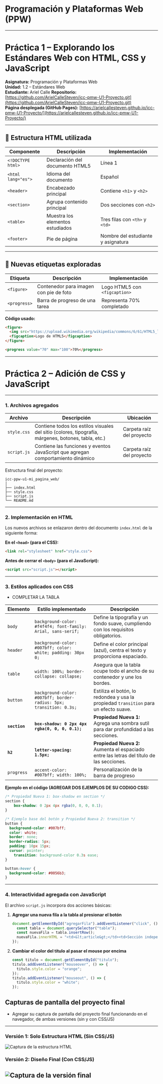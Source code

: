 
# Programación y Plataformas Web (PPW)

---

#  Práctica 1 – Explorando los Estándares Web con HTML, CSS y JavaScript

**Asignatura:** Programación y Plataformas Web  
**Unidad:** 1.2 – Estándares Web  
**Estudiante:** Ariel Calle
**Repositorio:** [https://github.com/ArielCalleSteven/icc-pmw-U1-Proyecto.git](https://github.com/ArielCalleSteven/icc-pmw-U1-Proyecto.git)  
**Página desplegada (GitHub Pages):** [https://arielcallesteven.github.io/icc-pmw-U1-Proyecto/](https://arielcallesteven.github.io/icc-pmw-U1-Proyecto/)  

---

## 🧱 Estructura HTML utilizada

| Componente | Descripción | Implementación |
|-------------|--------------|----------------|
| `<!DOCTYPE html>` | Declaración del documento HTML5 | Línea 1 |
| `<html lang="es">` | Idioma del documento | Español |
| `<header>` | Encabezado principal | Contiene `<h1>` y `<h2>` |
| `<section>` | Agrupa contenido principal | Dos secciones con `<h2>` |
| `<table>` | Muestra los elementos estudiados | Tres filas con `<th>` y `<td>` |
| `<footer>` | Pie de página | Nombre del estudiante y asignatura |

---

## 🧩 Nuevas etiquetas exploradas

| Etiqueta | Descripción | Implementación |
|-----------|--------------|----------------|
| `<figure>` | Contenedor para imagen con pie de foto | Logo HTML5 con `<figcaption>` |
| `<progress>` | Barra de progreso de una tarea | Representa 70% completado |

**Código usado:**
```html
<figure>
  <img src="https://upload.wikimedia.org/wikipedia/commons/6/61/HTML5_logo_and_wordmark.svg" alt="Logo HTML5">
  <figcaption>Logo de HTML5</figcaption>
</figure>

<progress value="70" max="100">70%</progress>
```


---

#  Práctica 2 – Adición de CSS y JavaScript
---

### 1. Archivos agregados

| Archivo     | Descripción                                                                                         | Ubicación                 |
| ----------- | --------------------------------------------------------------------------------------------------- | ------------------------- |
| `style.css` | Contiene todos los estilos visuales del sitio (colores, tipografía, márgenes, botones, tabla, etc.) | Carpeta raíz del proyecto |
| `script.js` | Contiene las funciones y eventos JavaScript que agregan comportamiento dinámico                     | Carpeta raíz del proyecto |

Estructura final del proyecto:

```
icc-ppw-u1-mi_pagina_web/
│
├── index.html
├── style.css
├── script.js
└── README.md
```
---

### 2. Implementación en HTML

Los nuevos archivos se enlazaron dentro del documento `index.html` de la siguiente forma:

**En el `<head>` (para el CSS):**

```html
<link rel="stylesheet" href="style.css">
```

**Antes de cerrar el `<body>` (para el JavaScript):**

```html
<script src="script.js"></script>
```

---

### 3. Estilos aplicados con CSS

* COMPLETAR LA TABLA

| Elemento | Estilo implementado | Descripción |
|---|---|---|
| `body` | `background-color: #f4f4f4; font-family: Arial, sans-serif;` | Define la tipografía y un fondo suave, cumpliendo con los requisitos obligatorios. |
| `header` | `background-color: #007bff; color: white; padding: 30px 0;` | Define el color principal (azul), centra el texto y proporciona espaciado. |
| `table` | `width: 100%; border-collapse: collapse;` | Asegura que la tabla ocupe todo el ancho de su contenedor y une los bordes. |
| `button` | `background-color: #007bff; border-radius: 5px; transition: 0.3s;` | Estiliza el botón, lo redondea y usa la propiedad `transition` para un efecto suave. |
| **`section`** | **`box-shadow: 0 2px 4px rgba(0, 0, 0, 0.1);`** | **Propiedad Nueva 1:** Agrega una sombra sutil para dar profundidad a las secciones. |
| **`h2`** | **`letter-spacing: 1.5px;`** | **Propiedad Nueva 2:** Aumenta el espaciado entre las letras del título de las secciones. |
| `progress` | `accent-color: #007bff; width: 100%;` | Personalización de la barra de progreso |

**Ejemplo en el código (AGREGAR DOS EJEMPLOS DE SU CODIGO CSS):**

```css
/* Propiedad Nueva 1: box-shadow en section */
section {
    box-shadow: 0 2px 4px rgba(0, 0, 0, 0.1);
}

/* Ejemplo base del botón y Propiedad Nueva 2: transition */
button {
  background-color: #007bff;
  color: white;
  border: none;
  border-radius: 5px;
  padding: 10px 15px;
  cursor: pointer;
    transition: background-color 0.3s ease; 
}

button:hover {
  background-color: #0056b3;
}
```

---

###  4. Interactividad agregada con JavaScript

El archivo `script.js` incorpora dos acciones básicas:

1. **Agregar una nueva fila a la tabla al presionar el botón**

   ```javascript
   document.getElementById("agregarFila").addEventListener("click", () => {
     const tabla = document.querySelector("table");
     const nuevaFila = tabla.insertRow();
     nuevaFila.innerHTML = "<td>&lt;article&gt;</td><td>Sección independiente del contenido</td>";
   });
   ```

2. **Cambiar el color del título al pasar el mouse por encima**

   ```javascript
   const titulo = document.getElementById("titulo");
   titulo.addEventListener("mouseover", () => {
     titulo.style.color = "orange";
   });
   titulo.addEventListener("mouseout", () => {
     titulo.style.color = "white";
   });
   ```


## Capturas de pantalla del proyecto final

* Agregar su captura de pantalla del proyecto final funcionando en el navegador, de ambas versiones (sin y con CSS/JS)

---
### Versión 1: Solo Estructura HTML (Sin CSS/JS)
![Captura de la estructura HTML](./captura_html.jpg)

### Versión 2: Diseño Final (Con CSS/JS)
![Captura de la versión final](./captura_final.jpg)
---
